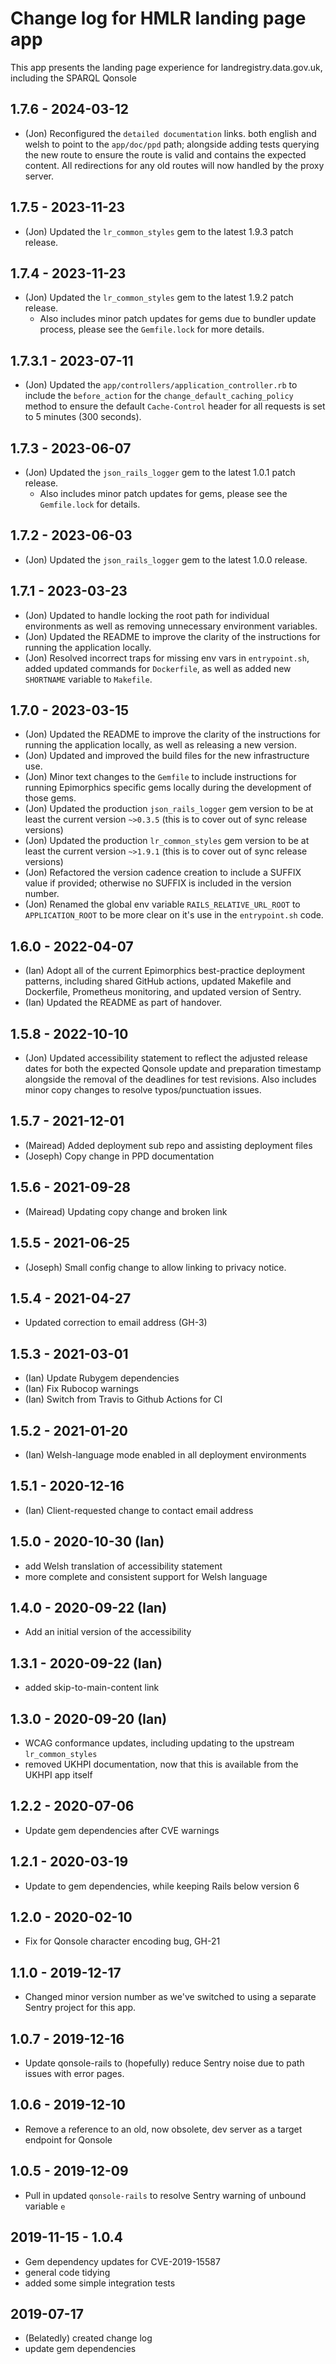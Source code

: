 # Change log for HMLR landing page app

This app presents the landing page experience for landregistry.data.gov.uk,
including the SPARQL Qonsole

## 1.7.6 - 2024-03-12

- (Jon) Reconfigured the `detailed documentation` links. both english and welsh
  to point to the `app/doc/ppd` path; alongside adding tests querying the new
  route to ensure the route is valid and contains the expected content. All
  redirections for any old routes will now handled by the proxy server.

## 1.7.5 - 2023-11-23

- (Jon) Updated the `lr_common_styles` gem to the latest 1.9.3 patch release.

## 1.7.4 - 2023-11-23

- (Jon) Updated the `lr_common_styles` gem to the latest 1.9.2 patch release.
  - Also includes minor patch updates for gems due to bundler update process,
    please see the `Gemfile.lock` for more details.

## 1.7.3.1 - 2023-07-11

- (Jon) Updated the `app/controllers/application_controller.rb` to include the
  `before_action` for the `change_default_caching_policy` method to ensure the
  default `Cache-Control` header for all requests is set to 5 minutes (300 seconds).

## 1.7.3 - 2023-06-07

- (Jon) Updated the `json_rails_logger` gem to the latest 1.0.1 patch release.
  - Also includes minor patch updates for gems, please see the `Gemfile.lock`
  for details.

## 1.7.2 - 2023-06-03

- (Jon) Updated the `json_rails_logger` gem to the latest 1.0.0 release.

## 1.7.1 - 2023-03-23

- (Jon) Updated to handle locking the root path for individual environments as
  well as removing unnecessary environment variables.
- (Jon) Updated the README to improve the clarity of the instructions for
  running the application locally.
- (Jon) Resolved incorrect traps for missing env vars in `entrypoint.sh`, added
  updated commands for `Dockerfile`, as well as added new `SHORTNAME` variable
  to `Makefile`.

## 1.7.0 - 2023-03-15

- (Jon) Updated the README to improve the clarity of the instructions for
  running the application locally, as well as releasing a new version.
- (Jon) Updated and improved the build files for the new infrastructure use.
- (Jon) Minor text changes to the `Gemfile` to include instructions for running
  Epimorphics specific gems locally during the development of those gems.
- (Jon) Updated the production `json_rails_logger` gem version to be at least the
  current version `~>0.3.5` (this is to cover out of sync release versions)
- (Jon) Updated the production `lr_common_styles` gem version to be at least the
  current version `~>1.9.1` (this is to cover out of sync release versions)
- (Jon) Refactored the version cadence creation to include a SUFFIX value if
  provided; otherwise no SUFFIX is included in the version number.
- (Jon) Renamed the global env variable `RAILS_RELATIVE_URL_ROOT` to
  `APPLICATION_ROOT` to be more clear on it's use in the `entrypoint.sh` code.

## 1.6.0 - 2022-04-07

- (Ian) Adopt all of the current Epimorphics best-practice deployment patterns,
  including shared GitHub actions, updated Makefile and Dockerfile, Prometheus
  monitoring, and updated version of Sentry.
- (Ian) Updated the README as part of handover.

## 1.5.8 - 2022-10-10

- (Jon) Updated accessibility statement to reflect the adjusted release dates
  for both the expected Qonsole update and preparation timestamp alongside the
  removal of the deadlines for test revisions. Also includes minor copy changes
  to resolve typos/punctuation issues.

## 1.5.7 - 2021-12-01

- (Mairead) Added deployment sub repo and assisting deployment files
- (Joseph) Copy change in PPD documentation

## 1.5.6 - 2021-09-28

- (Mairead) Updating copy change and broken link

## 1.5.5 - 2021-06-25

- (Joseph) Small config change to allow linking to privacy notice.

## 1.5.4 - 2021-04-27

- Updated correction to email address (GH-3)

## 1.5.3 - 2021-03-01

- (Ian) Update Rubygem dependencies
- (Ian) Fix Rubocop warnings
- (Ian) Switch from Travis to Github Actions for CI

## 1.5.2 - 2021-01-20

- (Ian) Welsh-language mode enabled in all deployment environments

## 1.5.1 - 2020-12-16

- (Ian) Client-requested change to contact email address

## 1.5.0 - 2020-10-30 (Ian)

- add Welsh translation of accessibility statement
- more complete and consistent support for Welsh language

## 1.4.0 - 2020-09-22 (Ian)

- Add an initial version of the accessibility

## 1.3.1 - 2020-09-22 (Ian)

- added skip-to-main-content link

## 1.3.0 - 2020-09-20 (Ian)

- WCAG conformance updates, including updating to the upstream
  `lr_common_styles`
- removed UKHPI documentation, now that this is available from the UKHPI app
  itself

## 1.2.2 - 2020-07-06

- Update gem dependencies after CVE warnings

## 1.2.1 - 2020-03-19

- Update to gem dependencies, while keeping Rails below version 6

## 1.2.0 - 2020-02-10

- Fix for Qonsole character encoding bug, GH-21

## 1.1.0 - 2019-12-17

- Changed minor version number as we've switched to using a separate Sentry
  project for this app.

## 1.0.7 - 2019-12-16

- Update qonsole-rails to (hopefully) reduce Sentry noise due to path issues
  with error pages.

## 1.0.6 - 2019-12-10

- Remove a reference to an old, now obsolete, dev server as a target endpoint
  for Qonsole

## 1.0.5 - 2019-12-09

- Pull in updated `qonsole-rails` to resolve Sentry warning of unbound variable
  `e`

## 2019-11-15 - 1.0.4

- Gem dependency updates for CVE-2019-15587
- general code tidying
- added some simple integration tests

## 2019-07-17

- (Belatedly) created change log
- update gem dependencies
